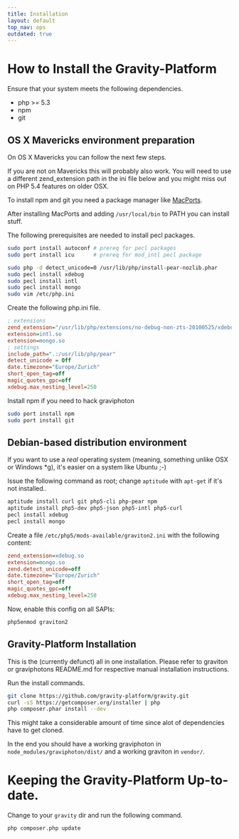 ```yaml
---
title: Installation
layout: default
top_nav: ops
outdated: true
---
```

# How to Install the Gravity-Platform

Ensure that your system meets the following dependencies.

* php >= 5.3
* npm
* git

## OS X Mavericks environment preparation

On OS X Mavericks you can follow the next few steps.

If you are not on Mavericks this will probably also work. You will
need to use a different zend_extension path in the ini file below
and you might miss out on PHP 5.4 features on older OSX.

To install npm and git you need a package manager like [MacPorts](http://www.macports.org/).

After installing MacPorts and adding ``/usr/local/bin`` to PATH you can install stuff.

The following prerequisites are needed to install pecl packages.

````bash
sudo port install autoconf # prereq for pecl packages
sudo port install icu      # prereq for mod_intl pecl package
````

````bash
sudo php -d detect_unicode=0 /usr/lib/php/install-pear-nozlib.phar
sudo pecl install xdebug
sudo pecl install intl
sudo pecl install mongo
sudo vim /etc/php.ini
````

Create the following php.ini file.

````ini
; extensions
zend_extension="/usr/lib/php/extensions/no-debug-non-zts-20100525/xdebug.so"
extension=intl.so
extension=mongo.so
; settings
include_path=".:/usr/lib/php/pear"
detect_unicode = Off
date.timezone="Europe/Zurich"
short_open_tag=off
magic_quotes_gpc=off
xdebug.max_nesting_level=250
````

Install npm if you need to hack graviphoton

````bash
sudo port install npm
sudo port install git
````

## Debian-based distribution environment

If you want to use a *real* operating system (meaning, something unlike OSX or Windows *g), it's easier on a system like Ubuntu ;-)

Issue the following command as root; change `aptitude` with `apt-get` if it's not installed..

```bash
aptitude install curl git php5-cli php-pear npm
aptitude install php5-dev php5-json php5-intl php5-curl
pecl install xdebug
pecl install mongo
```

Create a file `/etc/php5/mods-available/graviton2.ini` with the following content:

```ini
zend_extension=xdebug.so
extension=mongo.so
zend.detect_unicode=off
date.timezone="Europe/Zurich"
short_open_tag=off
magic_quotes_gpc=off
xdebug.max_nesting_level=250
```

Now, enable this config on all SAPIs:

```bash
php5enmod graviton2
```

## Gravity-Platform Installation

This is the (currently defunct) all in one installation. Please refer to graviton
or graviphotons README.md for respective manual installation instructions.

Run the install commands.

````bash
git clone https://github.com/gravity-platform/gravity.git
curl -sS https://getcomposer.org/installer | php
php composer.phar install --dev
````

This might take a considerable amount of time since alot
of dependencies have to get cloned.

In the end you should have a working graviphoton in
````node_modules/graviphoton/dist/```` and a working
graviton in ````vendor/````.

# Keeping the Gravity-Platform Up-to-date.

Change to your ````gravity```` dir and run the following command.

````bash
php composer.php update
````
